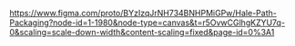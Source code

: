 https://www.figma.com/proto/BYzIzqJrNH734BNHPMiGPw/Hale-Path-Packaging?node-id=1-1980&node-type=canvas&t=r5OvwCGlhgKZYU7q-0&scaling=scale-down-width&content-scaling=fixed&page-id=0%3A1

